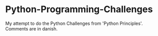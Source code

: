 # Python-Programming-Challenges


My attempt to do the Python Challenges from 'Python Principles'. Comments are in danish.
